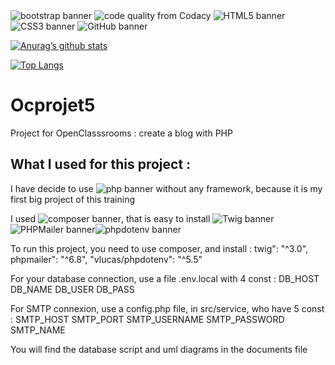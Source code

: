 
<img src="https://img.shields.io/badge/Bootstrap-5.3.1-%237952B3?logo=bootstrap" alt="bootstrap banner">

<img src="https://img.shields.io/codacy/grade/591cf51d80244641be9c2514f607a6ce" alt="code quality from Codacy">
<img src="https://img.shields.io/badge/HTML-5-%23E34F26?logo=html5" alt="HTML5 banner">
<img src="https://img.shields.io/badge/CSS-3-%231572B6?logo=css3" alt="CSS3 banner">
<img src="https://img.shields.io/badge/Tools-GitHub-%23181717?logo=github" alt="GitHub banner">

[![Anurag’s github stats](https://github-readme-stats.vercel.app/api?username=Marine-Sanson)](https://github.com/Marine-Sanson)

[![Top Langs](https://github-readme-stats.vercel.app/api/top-langs/?username=Marine-Sanson&layout=compact)](https://github.com/Marine-Sanson)

# Ocprojet5
Project for OpenClasssrooms : create a blog with PHP

## What I used for this project :

I have decide to use <img src="https://img.shields.io/badge/php-8.10.1-%23777BB4?logo=php" alt="php banner"> without any framework, because it is my first big project of this training

I used <img src="https://img.shields.io/badge/Composer-2.4.1-%23885630?logo=composer" alt="composer banner">, that is easy to install <img src="https://img.shields.io/badge/Twig-3.0-%23bacf29" alt="Twig banner"><img src="https://img.shields.io/badge/PHPMailer-6.8-%23f0c563" alt="PHPMailer banner"><img src="https://img.shields.io/badge/phpdotenv-5.5-%23ECD53F?logo=dotenv" alt="phpdotenv banner">

To run this project, you need to use composer, and install :
twig": "^3.0",
phpmailer": "^6.8",
"vlucas/phpdotenv": "^5.5"

For your database connection, use a file .env.local with 4 const : 
DB_HOST
DB_NAME
DB_USER
DB_PASS

For SMTP connexion, use a config.php file, in src/service, who have 5 const : 
SMTP_HOST
SMTP_PORT
SMTP_USERNAME
SMTP_PASSWORD
SMTP_NAME

You will find the database script and uml diagrams in the documents file
